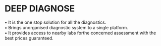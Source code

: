 # DEEP DIAGNOSE
• It is the one stop solution for all the diagnostics.</br>
• Brings unorganised diagnostic system to a single platform.</br>
• It provides access to nearby labs forthe concerned assessment with the
best prices guaranteed.</br>
